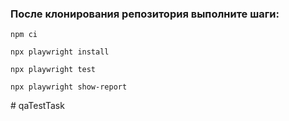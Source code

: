 ### После клонирования репозитория выполните шаги:
```
npm ci
```

```
npx playwright install
```

```
npx playwright test
```

```
npx playwright show-report
```
#   q a T e s t T a s k  
 